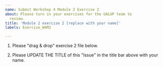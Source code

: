 ```yaml
---
name: Submit Workshop 4 Module 2 Exercise 2
about: Please turn in your exercises for the GALUP team to
  review.
title: 'Module 2 exercise 2 [replace with your name]'
labels: Exercise_W4M2

---
```


1. Please "drag & drop" exercise 2 file below.

2. Please UPDATE THE TITLE of this "Issue" in the title bar above with your name.
